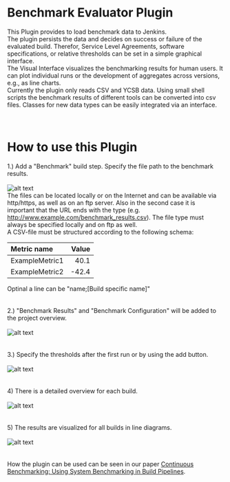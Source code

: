 # Benchmark Evaluator Plugin
This Plugin provides to load benchmark data to Jenkins.<br>
The plugin persists the data and decides on success or failure of the evaluated build. Therefor, Service Level Agreements, software specifications, or relative thresholds can be set in a simple graphical interface.<br>
The Visual Interface visualizes the benchmarking results for human users. It can plot individual runs or the development of aggregates across versions, e.g., as line charts.<br>
Currently the plugin only reads CSV and YCSB data. Using small shell scripts the benchmark results of different tools can be converted into csv files. Classes for new data types can be easily integrated via an interface.<br>
<br>
<br>
# How to use this Plugin<br>
1.) Add a "Benchmark" build step. Specify the file path to the benchmark results.<br><br>
![alt text](https://github.com/jenkinsci/benchmark-evaluator-plugin/blob/master/readme_images/build_step.JPG "Build Step")<br>
The files can be located locally or on the Internet and can be available via http/https, as well as on an ftp server. Also in the second case it is important that the URL ends with the type (e.g. http://www.example.com/benchmark_results.csv). The file type must always be specified locally and on ftp as well.<br>
A CSV-file must be structured according to the following schema:<br>

|Metric name|Value|
|:--- | ---:|
|ExampleMetric1 |40.1|
|ExampleMetric2 |-42.4|

Optinal a line can be "name;[Build specific name]"<br><br><br>
2.) "Benchmark Results" and "Benchmark Configuration" will be added to the project overview.<br><br>
![alt text](https://github.com/jenkinsci/benchmark-evaluator-plugin/blob/master/readme_images/project_overview.JPG "Project Overview")<br><br><br>
3.) Specify the thresholds after the first run or by using the add button.<br><br>
![alt text](https://github.com/jenkinsci/benchmark-evaluator-plugin/blob/master/readme_images/config.JPG "Configuration")<br><br><br>
4) There is a detailed overview for each build.<br><br>
![alt text](https://github.com/jenkinsci/benchmark-evaluator-plugin/blob/master/readme_images/detail_page.JPG "Detail Page")<br><br><br>
5) The results are visualized for all builds in line diagrams.<br><br>
![alt text](https://github.com/jenkinsci/benchmark-evaluator-plugin/blob/master/readme_images/line_graph.JPG "Line Graphs")<br><br><br>
How the plugin can be used can be seen in our paper [Continuous Benchmarking: Using System Benchmarking in Build Pipelines](http://dbermbach.github.io/publications/2019-squeet.pdf).
